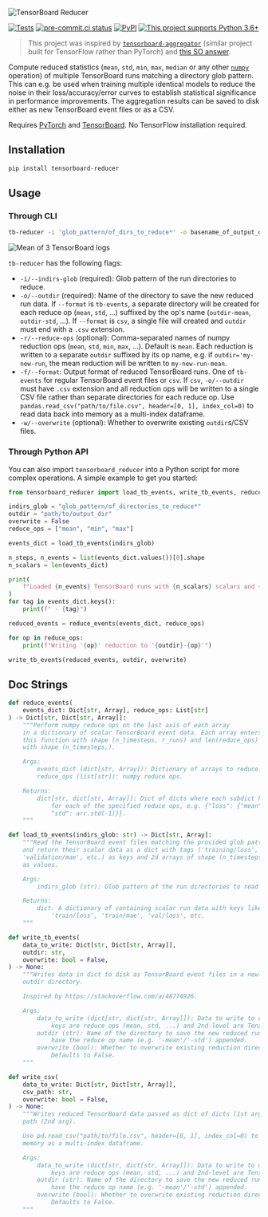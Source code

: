 ![TensorBoard Reducer](https://raw.githubusercontent.com/janosh/tensorboard-reducer/main/assets/tensorboard-reducer.svg)

[![Tests](https://github.com/janosh/tensorboard-reducer/workflows/Tests/badge.svg)](https://github.com/janosh/tensorboard-reducer/actions)
[![pre-commit.ci status](https://results.pre-commit.ci/badge/github/janosh/tensorboard-reducer/main.svg)](https://results.pre-commit.ci/latest/github/janosh/tensorboard-reducer/main)
[![PyPI](https://img.shields.io/pypi/v/tensorboard-reducer)](https://pypi.org/project/tensorboard-reducer)
[![This project supports Python 3.6+](https://img.shields.io/badge/Python-3.6+-blue.svg)](https://python.org/downloads)

> This project was inspired by [`tensorboard-aggregator`](https://github.com/Spenhouet/tensorboard-aggregator) (similar project built for TensorFlow rather than PyTorch) and [this SO answer](https://stackoverflow.com/a/48774926).

Compute reduced statistics (`mean`, `std`, `min`, `max`, `median` or any other [`numpy`](https://numpy.org/doc/stable) operation) of multiple TensorBoard runs matching a directory glob pattern. This can e.g. be used when training multiple identical models to reduce the noise in their loss/accuracy/error curves to establish statistical significance in performance improvements. The aggregation results can be saved to disk either as new TensorBoard event files or as a CSV.

Requires [PyTorch](https://pypi.org/project/torch) and [TensorBoard](https://pypi.org/project/tensorboard). No TensorFlow installation required.

## Installation

```sh
pip install tensorboard-reducer
```

## Usage

### Through CLI

```sh
tb-reducer -i 'glob_pattern/of_dirs_to_reduce*' -o basename_of_output_dir -r mean,std,min,max
```

![Mean of 3 TensorBoard logs](https://raw.githubusercontent.com/janosh/tensorboard-reducer/main/assets/3-runs-mean.png)

`tb-reducer` has the following flags:

- `-i/--indirs-glob` (required): Glob pattern of the run directories to reduce.
- `-o/--outdir` (required): Name of the directory to save the new reduced run data. If `--format` is `tb-events`, a separate directory will be created for each reduce op (`mean`, `std`, ...) suffixed by the op's name (`outdir-mean`, `outdir-std`, ...). If `--format` is `csv`, a single file will created and `outdir` must end with a `.csv` extension.
- `-r/--reduce-ops` (optional): Comma-separated names of numpy reduction ops (`mean`, `std`, `min`, `max`, ...). Default is `mean`. Each reduction is written to a separate `outdir` suffixed by its op name, e.g. if `outdir='my-new-run`, the mean reduction will be written to `my-new-run-mean`.
- `-f/--format`: Output format of reduced TensorBoard runs. One of `tb-events` for regular TensorBoard event files or `csv`. If `csv`, `-o/--outdir` must have `.csv` extension and all reduction ops will be written to a single CSV file rather than separate directories for each reduce op. Use `pandas.read_csv("path/to/file.csv", header=[0, 1], index_col=0)` to read data back into memory as a multi-index dataframe.
- `-w/--overwrite` (optional): Whether to overwrite existing `outdir`s/CSV files.

### Through Python API

You can also import `tensorboard_reducer` into a Python script for more complex operations. A simple example to get you started:

```py
from tensorboard_reducer import load_tb_events, write_tb_events, reduce_events

indirs_glob = "glob_pattern/of_directories_to_reduce*"
outdir = "path/to/output_dir"
overwrite = False
reduce_ops = ["mean", "min", "max"]

events_dict = load_tb_events(indirs_glob)

n_steps, n_events = list(events_dict.values())[0].shape
n_scalars = len(events_dict)

print(
    f"Loaded {n_events} TensorBoard runs with {n_scalars} scalars and {n_steps} steps each"
)
for tag in events_dict.keys():
    print(f" - {tag}")

reduced_events = reduce_events(events_dict, reduce_ops)

for op in reduce_ops:
    print(f"Writing '{op}' reduction to '{outdir}-{op}'")

write_tb_events(reduced_events, outdir, overwrite)
```

## Doc Strings

```py
def reduce_events(
    events_dict: Dict[str, Array], reduce_ops: List[str]
) -> Dict[str, Dict[str, Array]]:
    """Perform numpy reduce ops on the last axis of each array
    in a dictionary of scalar TensorBoard event data. Each array enters
    this function with shape (n_timesteps, r_runs) and len(reduce_ops) exit
    with shape (n_timesteps,).

    Args:
        events_dict (dict[str, Array]): Dictionary of arrays to reduce.
        reduce_ops (list[str]): numpy reduce ops.

    Returns:
        dict[str, dict[str, Array]]: Dict of dicts where each subdict holds one reduced array
            for each of the specified reduce ops, e.g. {"loss": {"mean": arr.mean(-1),
            "std": arr.std(-1)}}.
    """
```

```py
def load_tb_events(indirs_glob: str) -> Dict[str, Array]:
    """Read the TensorBoard event files matching the provided glob pattern
    and return their scalar data as a dict with tags ('training/loss',
    'validation/mae', etc.) as keys and 2d arrays of shape (n_timesteps, r_runs)
    as values.

    Args:
        indirs_glob (str): Glob pattern of the run directories to read from disk.

    Returns:
        dict: A dictionary of containing scalar run data with keys like
            'train/loss', 'train/mae', 'val/loss', etc.
    """
```

```py
def write_tb_events(
    data_to_write: Dict[str, Dict[str, Array]],
    outdir: str,
    overwrite: bool = False,
) -> None:
    """Writes data in dict to disk as TensorBoard event files in a newly created/overwritten
    outdir directory.

    Inspired by https://stackoverflow.com/a/48774926.

    Args:
        data_to_write (dict[str, dict[str, Array]]): Data to write to disk. Assumes 1st-level
            keys are reduce ops (mean, std, ...) and 2nd-level are TensorBoard tags.
        outdir (str): Name of the directory to save the new reduced run data. Will
            have the reduce op name (e.g. '-mean'/'-std') appended.
        overwrite (bool): Whether to overwrite existing reduction directories.
            Defaults to False.
    """
```

```py
def write_csv(
    data_to_write: Dict[str, Dict[str, Array]],
    csv_path: str,
    overwrite: bool = False,
) -> None:
    """Writes reduced TensorBoard data passed as dict of dicts (1st arg) to a CSV file
    path (2nd arg).

    Use pd.read_csv("path/to/file.csv", header=[0, 1], index_col=0) to read data back into
    memory as a multi-index dataframe.

    Args:
        data_to_write (dict[str, dict[str, Array]]): Data to write to disk. Assumes 1st-level
            keys are reduce ops (mean, std, ...) and 2nd-level are TensorBoard tags.
        outdir (str): Name of the directory to save the new reduced run data. Will
            have the reduce op name (e.g. '-mean'/'-std') appended.
        overwrite (bool): Whether to overwrite existing reduction directories.
            Defaults to False.
    """
```
